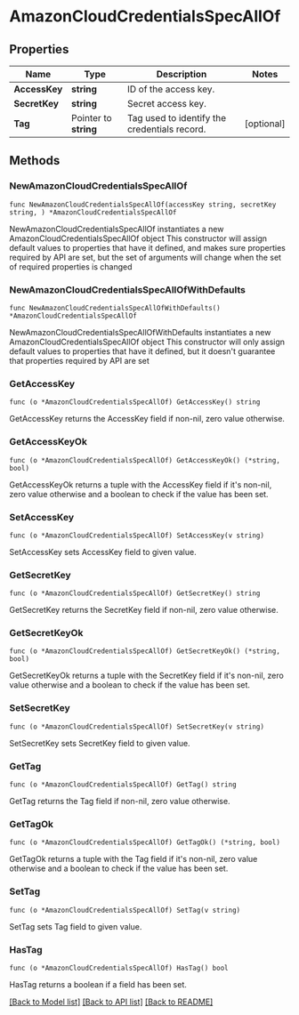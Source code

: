 # AmazonCloudCredentialsSpecAllOf

## Properties

Name | Type | Description | Notes
------------ | ------------- | ------------- | -------------
**AccessKey** | **string** | ID of the access key. | 
**SecretKey** | **string** | Secret access key. | 
**Tag** | Pointer to **string** | Tag used to identify the credentials record. | [optional] 

## Methods

### NewAmazonCloudCredentialsSpecAllOf

`func NewAmazonCloudCredentialsSpecAllOf(accessKey string, secretKey string, ) *AmazonCloudCredentialsSpecAllOf`

NewAmazonCloudCredentialsSpecAllOf instantiates a new AmazonCloudCredentialsSpecAllOf object
This constructor will assign default values to properties that have it defined,
and makes sure properties required by API are set, but the set of arguments
will change when the set of required properties is changed

### NewAmazonCloudCredentialsSpecAllOfWithDefaults

`func NewAmazonCloudCredentialsSpecAllOfWithDefaults() *AmazonCloudCredentialsSpecAllOf`

NewAmazonCloudCredentialsSpecAllOfWithDefaults instantiates a new AmazonCloudCredentialsSpecAllOf object
This constructor will only assign default values to properties that have it defined,
but it doesn't guarantee that properties required by API are set

### GetAccessKey

`func (o *AmazonCloudCredentialsSpecAllOf) GetAccessKey() string`

GetAccessKey returns the AccessKey field if non-nil, zero value otherwise.

### GetAccessKeyOk

`func (o *AmazonCloudCredentialsSpecAllOf) GetAccessKeyOk() (*string, bool)`

GetAccessKeyOk returns a tuple with the AccessKey field if it's non-nil, zero value otherwise
and a boolean to check if the value has been set.

### SetAccessKey

`func (o *AmazonCloudCredentialsSpecAllOf) SetAccessKey(v string)`

SetAccessKey sets AccessKey field to given value.


### GetSecretKey

`func (o *AmazonCloudCredentialsSpecAllOf) GetSecretKey() string`

GetSecretKey returns the SecretKey field if non-nil, zero value otherwise.

### GetSecretKeyOk

`func (o *AmazonCloudCredentialsSpecAllOf) GetSecretKeyOk() (*string, bool)`

GetSecretKeyOk returns a tuple with the SecretKey field if it's non-nil, zero value otherwise
and a boolean to check if the value has been set.

### SetSecretKey

`func (o *AmazonCloudCredentialsSpecAllOf) SetSecretKey(v string)`

SetSecretKey sets SecretKey field to given value.


### GetTag

`func (o *AmazonCloudCredentialsSpecAllOf) GetTag() string`

GetTag returns the Tag field if non-nil, zero value otherwise.

### GetTagOk

`func (o *AmazonCloudCredentialsSpecAllOf) GetTagOk() (*string, bool)`

GetTagOk returns a tuple with the Tag field if it's non-nil, zero value otherwise
and a boolean to check if the value has been set.

### SetTag

`func (o *AmazonCloudCredentialsSpecAllOf) SetTag(v string)`

SetTag sets Tag field to given value.

### HasTag

`func (o *AmazonCloudCredentialsSpecAllOf) HasTag() bool`

HasTag returns a boolean if a field has been set.


[[Back to Model list]](../README.md#documentation-for-models) [[Back to API list]](../README.md#documentation-for-api-endpoints) [[Back to README]](../README.md)


